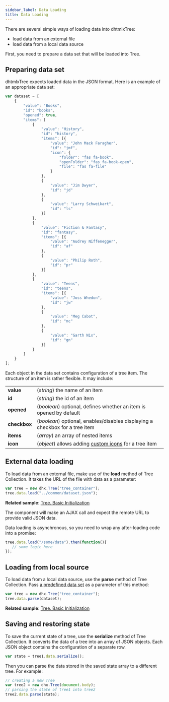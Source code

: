 ```yaml
---
sidebar_label: Data Loading
title: Data Loading
---          
```


There are several simple ways of loading data into dhtmlxTree:

- load data from an external file
- load data from a local data source

First, you need to prepare a data set that will be loaded into Tree.

Preparing data set
-------------------

dhtmlxTree expects loaded data in the JSON format. Here is an example of an appropriate data set:

~~~js
var dataset = [
    {
		"value": "Books",
		"id": "books",
		"opened": true,
		"items": [			
			{
				"value": "History",
				"id": "history",
				"items": [{
					"value": "John Mack Faragher",
					"id": "jmf",
                	"icon": {
                        "folder": "fas fa-book",
                        "openFolder": "fas fa-book-open",
                        "file": "fas fa-file"
                    }
				},
				{
					"value": "Jim Dwyer",
					"id": "jd"
				},
				{
					"value": "Larry Schweikart",
					"id": "ls"
				}]
			},
			{
				"value": "Fiction & Fantasy",
				"id": "fantasy",
				"items": [{
					"value": "Audrey Niffenegger",
					"id": "af"
				},
				{
					"value": "Philip Roth",
					"id": "pr"
				}]
			},
			{
				"value": "Teens",
				"id": "teens",
				"items": [{
					"value": "Joss Whedon",
					"id": "jw"
				},
				{
					"value": "Meg Cabot",
					"id": "mc"
				},
				{
					"value": "Garth Nix",
					"id": "gn"
				}]
			}
		]
	}
];
~~~

Each object in the data set contains configuration of a tree item. The structure of an item is rather flexible. It may include:

<table class="webixdoc_links">
	<tbody>
        <tr>
			<td class="webixdoc_links0"><b>value</b></td>
			<td>(<i>string</i>) the name of an item</td>
		</tr>
		<tr>
			<td class="webixdoc_links0"><b>id</b></td>
			<td>(<i>string</i>) the id of an item</td>
		</tr>
		<tr>
			<td class="webixdoc_links0"><b>opened</b></td>
			<td>(<i>boolean</i>) optional, defines whether an item is opened by default</td>
		</tr>
		<tr>
			<td class="webixdoc_links0"><b>checkbox</b></td>
			<td>(<i>boolean</i>) optional, enables/disables displaying a checkbox for a tree item</td>
		</tr>
		<tr>
			<td class="webixdoc_links0"><b>items</b></td>
			<td>(<i>array</i>) an array of nested items</td>
		</tr>
		<tr>
			<td class="webixdoc_links0"><b>icon</b></td>
			<td>(<i>object</i>) allows adding <a href="../tree/api/tree_icon_config">custom icons</a> for a tree item</td>
		</tr>
    </tbody>
</table>


External data loading
--------------------

To load data from an external file, make use of the **load** method of Tree Collection. It takes the URL of the file with data as a parameter:

~~~js
var tree = new dhx.Tree("tree_container");
tree.data.load("../common/dataset.json");
~~~

**Related sample**: [Tree. Basic Initialization](https://snippet.dhtmlx.com/oz4jd5hc)

The component will make an AJAX call and expect the remote URL to provide valid JSON data.

Data loading is asynchronous, so you need to wrap any after-loading code into a promise:

~~~js
tree.data.load("/some/data").then(function(){
   // some logic here
});
~~~


Loading from local source
------------------

To load data from a local data source, use the **parse** method of Tree Collection. Pass [a predefined data set](#preparing-data-set) as a parameter of this method:

~~~js
var tree = new dhx.Tree("tree_container");
tree.data.parse(dataset);
~~~

**Related sample**: [Tree. Basic Initialization](https://snippet.dhtmlx.com/oz4jd5hc)

Saving and restoring state
----------------------------

To save the current state of a tree, use the **serialize** method of Tree Collection. It converts the data of a tree into an array of JSON objects. 
Each JSON object contains the configuration of a separate row.

~~~js
var state = tree1.data.serialize();
~~~

Then you can parse the data stored in the saved state array to a different tree. For example:

~~~js
// creating a new Tree
var tree2 = new dhx.Tree(document.body);
// parsing the state of tree1 into tree2
tree2.data.parse(state);
~~~

